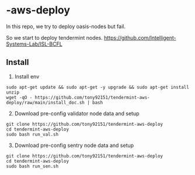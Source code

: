 # -aws-deploy

In this repo, we try to deploy oasis-nodes but fail.

So we start to deploy tendermint nodes.
https://github.com/Intelligent-Systems-Lab/ISL-BCFL


## Install

1. Install env

```bash=
sudo apt-get update && sudo apt-get -y upgrade && sudo apt-get install unzip
wget -qO - https://github.com/tony92151/tendermint-aws-deploy/raw/main/install_doc.sh | bash
```

2. Download pre-config validator node data and setup

```bash=
git clone https://github.com/tony92151/tendermint-aws-deploy
cd tendermint-aws-deploy
sudo bash run_val.sh
```

3. Download pre-config sentry node data and setup

```bash=
git clone https://github.com/tony92151/tendermint-aws-deploy
cd tendermint-aws-deploy
sudo bash run_sen.sh
```
